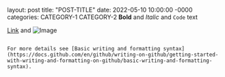 layout: post
title: "POST-TITLE"
date: 2022-05-10 10:00:00 -0000
categories: CATEGORY-1 CATEGORY-2
**Bold** and _Italic_ and `Code` text

[Link](url) and ![Image](src)
```

For more details see [Basic writing and formatting syntax](https://docs.github.com/en/github/writing-on-github/getting-started-with-writing-and-formatting-on-github/basic-writing-and-formatting-syntax).
